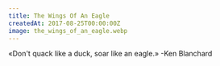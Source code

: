 ```yaml
---
title: The Wings Of An Eagle
createdAt: 2017-08-25T00:00:00Z
image: the_wings_of_an_eagle.webp
---
```

«Don't quack like a duck, soar like an eagle.»
-Ken Blanchard
